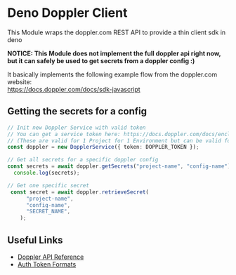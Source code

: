 # Deno Doppler Client 

This Module wraps the doppler.com REST API to provide a thin client sdk in deno

**NOTICE: This Module does not implement the full doppler api right now, but it can safely be used to get secrets from a doppler config :)**

It basically implements the following example flow from the doppler.com website:  
https://docs.doppler.com/docs/sdk-javascript

## Getting the secrets for a config 

```ts
// Init new Doppler Service with valid token 
// You can get a service token here: https://docs.doppler.com/docs/enclave-service-tokens
// (These are valid for 1 Project for 1 Environment but can be valid for multipl configs)
const doppler = new DopplerService({ token: DOPPLER_TOKEN });

// Get all secrets for a specific doppler config 
const secrets = await doppler.getSecrets("project-name", "config-name");
  console.log(secrets);

// Get one specific secret
 const secret = await doppler.retrieveSecret(
      "project-name",
      "config-name",
      "SECRET_NAME",
    );
```

## Useful Links

- [Doppler API Reference](https://docs.doppler.com/reference/api)
- [Auth Token Formats](https://docs.doppler.com/reference/auth-token-formats)
